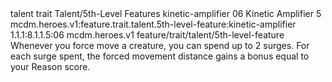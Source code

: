 <ability>
  <metadata>
    <class>talent</class>
    <feature_type>trait</feature_type>
    <file_dpath>Talent/5th-Level Features</file_dpath>
    <item_id>kinetic-amplifier</item_id>
    <item_index>06</item_index>
    <item_name>Kinetic Amplifier</item_name>
    <level>5</level>
    <scc>mcdm.heroes.v1:feature.trait.talent.5th-level-feature:kinetic-amplifier</scc>
    <scdc>1.1.1:8.1.1.5:06</scdc>
    <source>mcdm.heroes.v1</source>
    <type>feature/trait/talent/5th-level-feature</type>
  </metadata>
  <effects>
    <effect type="mundane">Whenever you force move a creature, you can spend up to 2 surges. For each surge spent, the forced movement distance gains a bonus equal to your Reason score.</effect>
  </effects>
</ability>

